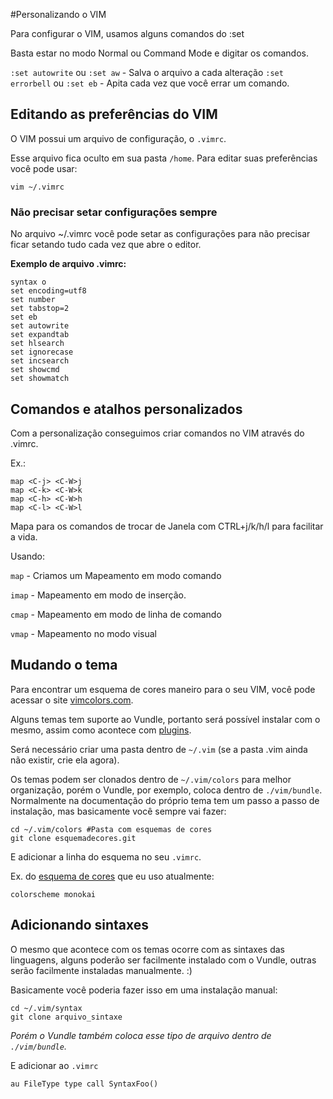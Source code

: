 #Personalizando o VIM

Para configurar o VIM, usamos alguns comandos do :set

Basta estar no modo Normal ou Command Mode e digitar os
comandos.

`:set autowrite` ou `:set aw` - Salva o arquivo a cada alteração
`:set errorbell` ou `:set eb` - Apita cada vez que você errar
um comando.


## Editando as preferências do VIM

O VIM possui um arquivo de configuração, o `.vimrc`.

Esse arquivo fica oculto em sua pasta `/home`. Para editar suas
preferências você pode usar: 

```
vim ~/.vimrc
```

### Não precisar setar configurações sempre

No arquivo ~/.vimrc você pode setar as configurações para
não precisar ficar setando tudo cada vez que abre o editor.

**Exemplo de arquivo .vimrc:**

```
syntax o
set encoding=utf8
set number
set tabstop=2
set eb
set autowrite
set expandtab
set hlsearch
set ignorecase
set incsearch
set showcmd
set showmatch
```

## Comandos e atalhos personalizados

Com a personalização conseguimos criar comandos no VIM através do .vimrc.

Ex.:

```
map <C-j> <C-W>j
map <C-k> <C-W>k
map <C-h> <C-W>h
map <C-l> <C-W>l
```

Mapa para os comandos de trocar de Janela com CTRL+j/k/h/l para facilitar a vida.

Usando:

`map`  - Criamos um Mapeamento em modo comando

`imap` - Mapeamento em modo de inserção.

`cmap` - Mapeamento em modo de linha de comando

`vmap` - Mapeamento no modo visual

## Mudando o tema

Para encontrar um  esquema de cores maneiro para o seu VIM, você pode
acessar o site [vimcolors.com](http://vimcolors.com/).

Alguns temas tem suporte ao Vundle, portanto será possível instalar com o mesmo, assim como acontece com [plugins](./plugins.md#instalando-os-plugins-com-vundle).

Será necessário criar uma pasta dentro de `~/.vim` (se a pasta .vim ainda não
existir, crie ela agora).

Os temas podem ser clonados dentro de `~/.vim/colors` para melhor organização, porém o Vundle, por exemplo, coloca dentro de `./vim/bundle`.
Normalmente na documentação do próprio tema tem um passo a passo de instalação, mas basicamente
você sempre vai fazer:

```
cd ~/.vim/colors #Pasta com esquemas de cores
git clone esquemadecores.git
```

E adicionar a linha do esquema no seu `.vimrc`.

Ex. do [esquema de cores](https://github.com/sickill/vim-monokai) que eu uso atualmente:

```
colorscheme monokai 
```

## Adicionando sintaxes

O mesmo que acontece com os temas ocorre com as sintaxes das linguagens, alguns poderão ser facilmente instalado com o Vundle, outras serão facilmente instaladas manualmente. :)

Basicamente você poderia fazer isso em uma instalação manual:

```
cd ~/.vim/syntax
git clone arquivo_sintaxe
```

*Porém o Vundle também coloca esse tipo de arquivo dentro de `./vim/bundle`.*

E adicionar ao `.vimrc`

```
au FileType type call SyntaxFoo()
```
